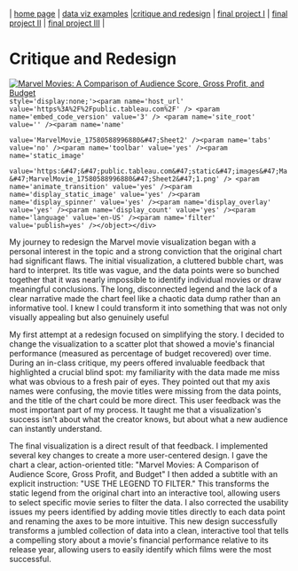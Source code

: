 | [home page](https://cmustudent.github.io/tswd-portfolio-templates/) | [data viz examples](dataviz-examples) |[critique and redesign](critique-and-redesign) | [final project I](final-project-part-one) | [final project II](final-project-part-two) | [final project III](final-project-part-three) |

# Critique and Redesign
<div class='tableauPlaceholder' id='viz1758058968809' style='position: relative'><noscript><a href='#'><img alt='Marvel Movies: A Comparison of Audience Score, Gross Profit, and Budget ' 
                                                                                                         src='https:&#47;&#47;public.tableau.com&#47;static&#47;images&#47;Ma&#47;MarvelMovie_17580588996880&#47;Sheet2&#47;1_rss.png' style='border: none' /></a></noscript><object class='tableauViz'

                                                                                                                                                                                                               style='display:none;'><param name='host_url' value='https%3A%2F%2Fpublic.tableau.com%2F' /> <param name='embed_code_version' value='3' /> <param name='site_root' value='' /><param name='name'
                                                                                                                                                                                                          value='MarvelMovie_17580588996880&#47;Sheet2' /><param name='tabs' value='no' /><param name='toolbar' value='yes' /><param name='static_image'
                                                                                                        value='https:&#47;&#47;public.tableau.com&#47;static&#47;images&#47;Ma&#47;MarvelMovie_17580588996880&#47;Sheet2&#47;1.png' /> <param name='animate_transition' value='yes' /><param name='display_static_image' value='yes' /><param name='display_spinner' value='yes' /><param name='display_overlay' value='yes' /><param name='display_count' value='yes' /><param name='language' value='en-US' /><param name='filter' value='publish=yes' /></object></div>
 <script type='text/javascript'>
 var divElement = document.getElementById('viz1758058968809');
var vizElement = divElement.getElementsByTagName('object')[0];                    vizElement.style.width='100%';vizElement.style.height=(divElement.offsetWidth*0.75)+'px';
var scriptElement = document.createElement('script'); 
scriptElement.src = 'https://public.tableau.com/javascripts/api/viz_v1.js';  
vizElement.parentNode.insertBefore(scriptElement, vizElement);
 </script>

  My journey to redesign the Marvel movie visualization began with a personal interest in the topic and a strong conviction that the original chart had significant flaws. The initial visualization, a cluttered bubble chart, was hard to interpret. Its title was vague, and the data points were so bunched together that it was nearly impossible to identify individual movies or draw meaningful conclusions. The long, disconnected legend and the lack of a clear narrative made the chart feel like a chaotic data dump rather than an informative tool. I knew I could transform it into something that was not only visually appealing but also genuinely useful

  My first attempt at a redesign focused on simplifying the story. I decided to change the visualization to a scatter plot that showed a movie's financial performance (measured as percentage of budget recovered) over time. During an in-class critique, my peers offered invaluable feedback that highlighted a crucial blind spot: my familiarity with the data made me miss what was obvious to a fresh pair of eyes. They pointed out that my axis names were confusing, the movie titles were missing from the data points, and the title of the chart could be more direct. This user feedback was the most important part of my process. It taught me that a visualization's success isn't about what the creator knows, but about what a new audience can instantly understand.
  
  The final visualization is a direct result of that feedback. I implemented several key changes to create a more user-centered design. I gave the chart a clear, action-oriented title: "Marvel Movies: A Comparison of Audience Score, Gross Profit, and Budget" I then added a subtitle with an explicit instruction: "USE THE LEGEND TO FILTER." This transforms the static legend from the original chart into an interactive tool, allowing users to select specific movie series to filter the data. I also corrected the usability issues my peers identified by adding movie titles directly to each data point and renaming the axes to be more intuitive. This new design successfully transforms a jumbled collection of data into a clean, interactive tool that tells a compelling story about a movie's financial performance relative to its release year, allowing users to easily identify which films were the most successful.

